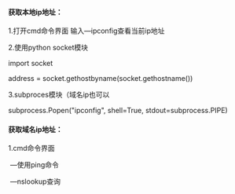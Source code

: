 #### 获取本地ip地址：

1.打开cmd命令界面   输入—ipconfig查看当前ip地址

2.使用python socket模块

import socket

address = socket.gethostbyname(socket.gethostname())

3.subproces模块（域名ip也可以

subprocess.Popen("ipconfig", shell=True, stdout=subprocess.PIPE)

#### 获取域名ip地址：

1.cmd命令界面

​			—使用ping命令

​			—nslookup查询
